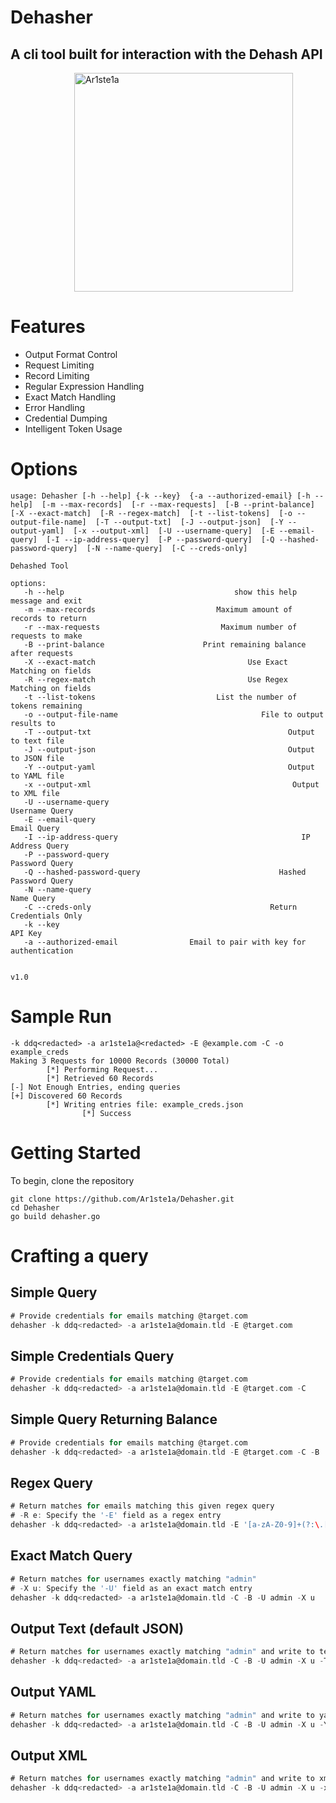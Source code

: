 # Dehasher
## A cli tool built for interaction with the Dehash API

<div style="margin-left: calc(50% - 150px)">
    <img src="https://img.wanman.io/fUSu0/SaCUyEMe87.png/raw" style="width: 350px; height: auto" alt="Ar1ste1a" title="Ar1ste1a Offensive Security">
</div>

# Features
- Output Format Control
- Request Limiting
- Record Limiting
- Regular Expression Handling
- Exact Match Handling
- Error Handling
- Credential Dumping
- Intelligent Token Usage
# Options

```bash-session
usage: Dehasher [-h --help] {-k --key}  {-a --authorized-email} [-h --help]  [-m --max-records]  [-r --max-requests]  [-B --print-balance]  [-X --exact-match]  [-R --regex-match]  [-t --list-tokens]  [-o --output-file-name]  [-T --output-txt]  [-J --output-json]  [-Y --output-yaml]  [-x --output-xml]  [-U --username-query]  [-E --email-query]  [-I --ip-address-query]  [-P --password-query]  [-Q --hashed-password-query]  [-N --name-query]  [-C --creds-only]

Dehashed Tool

options:
   -h --help                                      show this help message and exit
   -m --max-records                           Maximum amount of records to return
   -r --max-requests                           Maximum number of requests to make
   -B --print-balance                      Print remaining balance after requests
   -X --exact-match                                  Use Exact Matching on fields
   -R --regex-match                                  Use Regex Matching on fields
   -t --list-tokens                           List the number of tokens remaining
   -o --output-file-name                                File to output results to
   -T --output-txt                                            Output to text file
   -J --output-json                                           Output to JSON file
   -Y --output-yaml                                           Output to YAML file
   -x --output-xml                                             Output to XML file
   -U --username-query                                             Username Query
   -E --email-query                                                   Email Query
   -I --ip-address-query                                         IP Address Query
   -P --password-query                                             Password Query
   -Q --hashed-password-query                               Hashed Password Query
   -N --name-query                                                     Name Query
   -C --creds-only                                        Return Credentials Only
   -k --key                                                               API Key
   -a --authorized-email                Email to pair with key for authentication


v1.0
```

# Sample Run
```bash-session
-k ddq<redacted> -a ar1ste1a@<redacted> -E @example.com -C -o example_creds
Making 3 Requests for 10000 Records (30000 Total)
        [*] Performing Request...
        [*] Retrieved 60 Records
[-] Not Enough Entries, ending queries
[+] Discovered 60 Records
        [*] Writing entries file: example_creds.json
                [*] Success

```

# Getting Started

To begin, clone the repository
``` bash-session
git clone https://github.com/Ar1ste1a/Dehasher.git
cd Dehasher
go build dehasher.go
```

# Crafting a query

## Simple Query
``` go
# Provide credentials for emails matching @target.com
dehasher -k ddq<redacted> -a ar1ste1a@domain.tld -E @target.com
```

## Simple Credentials Query
``` go
# Provide credentials for emails matching @target.com
dehasher -k ddq<redacted> -a ar1ste1a@domain.tld -E @target.com -C
```

## Simple Query Returning Balance
``` go
# Provide credentials for emails matching @target.com
dehasher -k ddq<redacted> -a ar1ste1a@domain.tld -E @target.com -C -B
```

## Regex Query
``` go
# Return matches for emails matching this given regex query
# -R e: Specify the '-E' field as a regex entry
dehasher -k ddq<redacted> -a ar1ste1a@domain.tld -E '[a-zA-Z0-9]+(?:\.[a-zA-Z0-9]+)?@target.com' -C -B -R e
```

## Exact Match Query
``` go
# Return matches for usernames exactly matching "admin"
# -X u: Specify the '-U' field as an exact match entry
dehasher -k ddq<redacted> -a ar1ste1a@domain.tld -C -B -U admin -X u
```

## Output Text (default JSON)
``` go
# Return matches for usernames exactly matching "admin" and write to text file 'admins_file.txt'
dehasher -k ddq<redacted> -a ar1ste1a@domain.tld -C -B -U admin -X u -T -o admins_file
```

## Output YAML
``` go
# Return matches for usernames exactly matching "admin" and write to yaml file 'admins_file.yaml'
dehasher -k ddq<redacted> -a ar1ste1a@domain.tld -C -B -U admin -X u -Y -o admins_file
```

## Output XML
``` go
# Return matches for usernames exactly matching "admin" and write to xml file 'admins_file.xml'
dehasher -k ddq<redacted> -a ar1ste1a@domain.tld -C -B -U admin -X u -x -o admins_file
```

